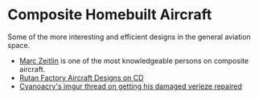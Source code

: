 # Composite Homebuilt Aircraft

Some of the more interesting and efficient designs in the general aviation space.

- <a href="http://www.mdzeitlin.com/Marc/" data-proofer-ignore>Marc Zeitlin</a> is one of the most knowledgeable persons on composite aircraft.
- <a href="http://www.dragonaero.com/RAFCDROM.htm" data-proofer-ignore>Rutan Factory Aircraft Designs on CD</a>
- <a href="https://imgur.com/gallery/vxcztZU" data-proofer-ignore>Cyanoacry's imgur thread on getting his damaged verieze repaired</a>
